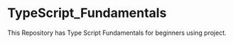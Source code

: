 # TypeScript_Fundamentals
This Repository has Type Script Fundamentals for beginners using project.
